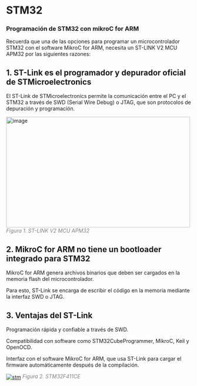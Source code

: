 # STM32
### Programación de STM32 con mikroC for ARM

Recuerda que una de las opciones para programar un microcontrolador STM32 con el software MikroC for ARM, necesita un ST-LINK V2 MCU APM32 por las siguientes razones:

## 1. ST-Link es el programador y depurador oficial de STMicroelectronics

El ST-Link de STMicroelectronics permite la comunicación entre el PC y el STM32 a través de SWD (Serial Wire Debug) o JTAG, que son protocolos de depuración y programación.

<a href='https://postimages.org/' target='_blank'><img src='https://i.postimg.cc/sX4XYwSD/image.png' width="500px" height="300px" align = "center" border='0' alt='image'/></a>
<font color="gray"><i> Figura 1. ST-LINK V2 MCU APM32 </i></font>

## 2. MikroC for ARM no tiene un bootloader integrado para STM32

MikroC for ARM genera archivos binarios que deben ser cargados en la memoria flash del microcontrolador.

Para esto, ST-Link se encarga de escribir el código en la memoria mediante la interfaz SWD o JTAG.

## 3. Ventajas del ST-Link
   
Programación rápida y confiable a través de SWD.

Compatibilidad con software como STM32CubeProgrammer, MikroC, Keil y OpenOCD.

Interfaz con el software MikroC for ARM, que usa ST-Link para cargar el firmware automáticamente después de la compilación.

<a href='https://postimg.cc/dkZmzpPp' target='_blank'><img src='https://i.postimg.cc/nz0RQfdF/stm.png' align = "center" border='0' alt='stm'/></a>
<font color="gray"><i> Figura 2. STM32F411CE  </i></font>
